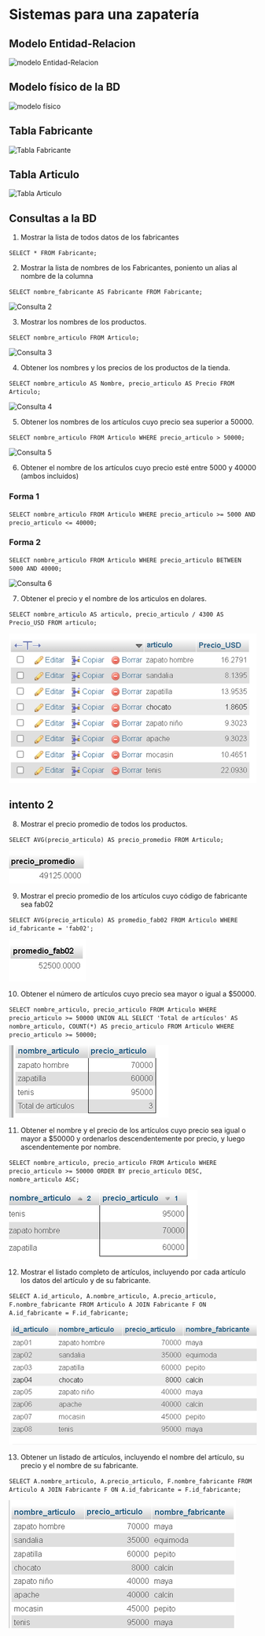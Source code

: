 # Sistemas para una zapatería

## Modelo Entidad-Relacion

![modelo Entidad-Relacion](img/bd_zapateria.png "Modelo Entidad-Relación")

## Modelo físico de la BD

![modelo físico](img/modelo_fisico.png "Modelo físico de la BD")

## Tabla Fabricante

![Tabla Fabricante](img/tabla_fabricante.png "Tabla Fabricante")

## Tabla Articulo
![Tabla Articulo](img/tabla_articulo.png "Tabla Articulo")

## Consultas a la BD

1. Mostrar la lista de todos datos de los fabricantes

`SELECT * FROM Fabricante;`

2. Mostrar la lista de nombres de los Fabricantes, poniento un alias al nombre de la columna

`SELECT nombre_fabricante AS Fabricante FROM Fabricante;`

![Consulta 2](img/consulta_2.png "Consulta 2")

3. Mostrar los nombres de los productos.

`SELECT nombre_articulo FROM Articulo;`

![Consulta 3](img/consulta_3.png "Consulta 3")

4. Obtener los nombres y los precios de los productos de la tienda.

`SELECT nombre_articulo AS Nombre, precio_articulo AS Precio FROM Articulo;`

![Consulta 4](img/consulta_4.png "Consulta 4")

5. Obtener los nombres de los artículos cuyo precio sea superior a 50000.

`SELECT nombre_articulo FROM Articulo WHERE precio_articulo > 50000;`

![Consulta 5](img/consulta_5.png  "Consulta 5")

6. Obtener el nombre de los artículos cuyo precio esté entre 5000 y 40000 (ambos incluidos)

### Forma 1
`SELECT nombre_articulo FROM Articulo WHERE precio_articulo >= 5000 AND precio_articulo <= 40000;`

### Forma 2
`SELECT nombre_articulo FROM Articulo WHERE precio_articulo BETWEEN 5000 AND 40000;`

![Consulta 6](img/consulta_6.png  "Consulta 6")

7. Obtener el precio y el nombre de los articulos en dolares.

`SELECT nombre_articulo AS articulo, precio_articulo / 4300 AS Precio_USD FROM articulo;`

![Consulta 7](img/consulta_7.png  "Consulta 7") 
## intento 2

8. Mostrar el precio promedio de todos los productos.

`SELECT AVG(precio_articulo) AS precio_promedio FROM Articulo;`

![Consulta 8](img/consulta_8.png  "Consulta 8") 

9. Mostrar el precio promedio de los artículos cuyo código de fabricante sea fab02

`SELECT AVG(precio_articulo) AS promedio_fab02 FROM Articulo WHERE id_fabricante = 'fab02';`

![Consulta 9](img/consulta_9.png  "Consulta 9") 

10.  Obtener el número de artículos cuyo precio sea mayor o igual a $50000.

`SELECT nombre_articulo, precio_articulo FROM Articulo WHERE precio_articulo >= 50000
UNION ALL
SELECT 'Total de artículos' AS nombre_articulo, COUNT(*) AS precio_articulo FROM Articulo WHERE precio_articulo >= 50000;`

![Consulta 10](img/consulta_10.png  "Consulta 10") 

11.  Obtener el nombre y el precio de los artículos cuyo precio sea igual o mayor a $50000 y ordenarlos descendentemente por precio, y luego ascendentemente por nombre.

`SELECT nombre_articulo, precio_articulo FROM Articulo WHERE precio_articulo >= 50000 ORDER BY precio_articulo DESC, nombre_articulo ASC;`

![Consulta 11](img/consulta_11.png  "Consulta 11") 

12. Mostrar el listado completo de artículos, incluyendo por cada artículo los datos del artículo y de su fabricante.

`SELECT A.id_articulo, A.nombre_articulo, A.precio_articulo, F.nombre_fabricante FROM Articulo A JOIN Fabricante F ON A.id_fabricante = F.id_fabricante;`

![Consulta 12](img/consulta_12.png  "Consulta 12") 

13. Obtener un listado de artículos, incluyendo el nombre del artículo, su precio y el nombre de su fabricante.


`SELECT A.nombre_articulo, A.precio_articulo, F.nombre_fabricante FROM Articulo A JOIN Fabricante F ON A.id_fabricante = F.id_fabricante;`

![Consulta 13](img/consulta_13.png  "Consulta 13") 
